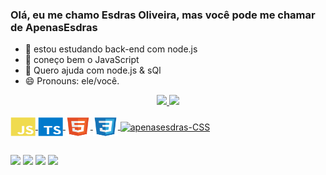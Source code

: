 ### Olá, eu me chamo Esdras Oliveira, mas você pode me chamar de ApenasEsdras
- 🔭 estou estudando back-end com node.js
- 🌱 coneço bem o JavaScript
- 👯 Quero ajuda com node.js & sQl
- 😄 Pronouns: ele/você.

<div align="center">
  <a href="https://github.com/apenasesdras">
  <img height="180em" src="https://github-readme-stats.vercel.app/api?username=apenasesdras&show_icons=true&theme=dracula&include_all_commits=true&count_private=true"/>
  <img height="180em" src="https://github-readme-stats.vercel.app/api/top-langs/?username=apenasesdras&layout=compact&langs_count=7&theme=dracula"/>
</div>
<div style="display: inline_block"><br>
  <img align="center" alt="apenasesdras-Js" height="30" width="40" src="https://raw.githubusercontent.com/devicons/devicon/master/icons/javascript/javascript-plain.svg">
  <img align="center" alt="apenasesdras-Ts" height="30" width="40" src="https://raw.githubusercontent.com/devicons/devicon/master/icons/typescript/typescript-plain.svg">
  <img align="center" alt="apenasesdras-HTML" height="30" width="40" src="https://raw.githubusercontent.com/devicons/devicon/master/icons/html5/html5-original.svg">
  <img align="center" alt="apenasesdras-CSS" height="30" width="40" src="https://raw.githubusercontent.com/devicons/devicon/master/icons/css3/css3-original.svg">
  <img align="center" alt="apenasesdras-CSS" height="30" width="40" src="https://img.shields.io/badge/Node.js-43853D?style=for-the-badge&logo=node.js&logoColor=white">  
</div>
  
  ##
 
<div> 
  <a href="https://www.youtube.com/channel/UCrnSDklw5W1jTxv7zT2h6DQ" target="_blank"><img src="https://img.shields.io/badge/YouTube-FF0000?style=for-the-badge&logo=youtube&logoColor=white" target="_blank"></a>
  <a href="https://instagram.com/apenasesdras" target="_blank"><img src="https://img.shields.io/badge/-Instagram-%23E4405F?style=for-the-badge&logo=instagram&logoColor=white" target="_blank"></a> 
  <a href = "mailto:apenasesdras@gmail.com"><img src="https://img.shields.io/badge/-Gmail-%23333?style=for-the-badge&logo=gmail&logoColor=white" target="_blank"></a>
  <a href="https://www.linkedin.com/in/esdras-soares-de-oliveira-283528210/" target="_blank"><img src="https://img.shields.io/badge/-LinkedIn-%230077B5?style=for-the-badge&logo=linkedin&logoColor=white" target="_blank"></a> 
</div>
